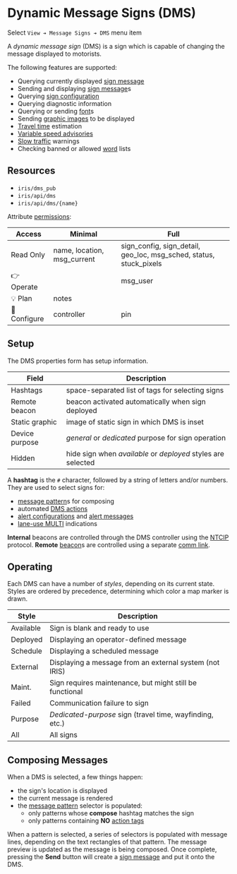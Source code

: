 # Dynamic Message Signs (DMS)

Select `View ➔ Message Signs ➔ DMS` menu item

A _dynamic message sign_ (DMS) is a sign which is capable of changing the
message displayed to motorists.

The following features are supported:

* Querying currently displayed [sign message]
* Sending and displaying [sign message]s
* Querying [sign configuration]
* Querying diagnostic information
* Querying or sending [font]s
* Sending [graphic images] to be displayed
* [Travel time] estimation
* [Variable speed advisories]
* [Slow traffic] warnings
* Checking banned or allowed [word] lists

## Resources

* `iris/dms_pub`
* `iris/api/dms`
* `iris/api/dms/{name}`

Attribute [permissions]:

| Access       | Minimal                      | Full      |
|--------------|------------------------------|-----------|
| Read Only    | name, location, msg\_current | sign\_config, sign\_detail, geo\_loc, msg\_sched, status, stuck\_pixels |
| 👉 Operate   |                              | msg\_user |
| 💡 Plan      | notes                        |           |
| 🔧 Configure | controller                   | pin       |

## Setup

The DMS properties form has setup information.

Field          | Description
---------------|-------------------------------------------------
Hashtags       | space-separated list of tags for selecting signs
Remote beacon  | beacon activated automatically when sign deployed
Static graphic | image of static sign in which DMS is inset
Device purpose | _general_ or _dedicated_ purpose for sign operation
Hidden         | hide sign when _available_ or _deployed_ styles are selected

A **hashtag** is the `#` character, followed by a string of letters and/or
numbers.  They are used to select signs for:
- [message pattern]s for composing
- automated [DMS actions]
- [alert configurations] and [alert messages]
- [lane-use MULTI] indications

**Internal** beacons are controlled through the DMS controller using the [NTCIP]
protocol.  **Remote** [beacon]s are controlled using a separate [comm link].

## Operating

Each DMS can have a number of _styles_, depending on its current state.  Styles
are ordered by precedence, determining which color a map marker is drawn.

Style     | Description
----------|---------------------------------------
Available | Sign is blank and ready to use
Deployed  | Displaying an operator-defined message
Schedule  | Displaying a scheduled message
External  | Displaying a message from an external system (not IRIS)
Maint.    | Sign requires maintenance, but might still be functional
Failed    | Communication failure to sign
Purpose   | _Dedicated-purpose_ sign (travel time, wayfinding, etc.)
All       | All signs

## Composing Messages

When a DMS is selected, a few things happen:
- the sign's location is displayed
- the current message is rendered
- the [message pattern] selector is populated:
  * only patterns whose **compose** hashtag matches the sign
  * only patterns containing **NO** [action tags]

When a pattern is selected, a series of selectors is populated with message
lines, depending on the text rectangles of that pattern.  The message preview
is updated as the message is being composed.  Once complete, pressing the
**Send** button will create a [sign message] and put it onto the DMS.


[action tags]: action_plans.html#dms-action-tags
[alert configurations]: alert.html#dms-hashtags
[alert messages]: alert.html#alert-messages
[beacon]: beacons.html
[cleared incidents]: incident_dms.html#clearing
[comm link]: comm_links.html
[DMS actions]: action_plans.html#dms-actions
[font]: fonts.html
[graphic images]: graphics.html
[lane-use MULTI]: lcs.html#lane-use-multi
[message pattern]: message_patterns.html
[NTCIP]: protocols.html#ntcip
[permissions]: user_roles.html#permissions
[sign configuration]: sign_configuration.html
[sign message]: sign_message.html
[Slow traffic]: slow_warning.html
[Travel time]: travel_time.html
[Variable speed advisories]: vsa.html
[word]: words.html
